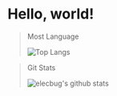 # Hello, world!

> Most Language
> 
> ![Top Langs](https://github-readme-stats.vercel.app/api/top-langs/?username=elecbug&theme=tokyonight&layout=compact&langs_count=8)

> Git Stats
> 
> ![elecbug's github stats](https://github-readme-stats.vercel.app/api?username=elecbug&theme=tokyonight&count_private=true&show_icons=true)
